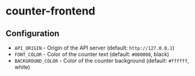 # counter-frontend

## Configuration

- `API_ORIGIN` - Origin of the API server (default: `http://127.0.0.1`)
- `FONT_COLOR` - Color of the counter text (default: `#000000`, black)
- `BACKGROUND_COLOR` - Color of the counter background (default: `#ffffff`, white)
